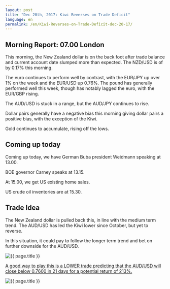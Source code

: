```yaml
---
layout: post
title: "Dec 20th, 2017: Kiwi Reverses on Trade Deficit"
language: en
permalink: /en/Kiwi-Reverses-on-Trade-Deficit-dec-20-17/
---
```

## Morning Report: 07.00 London

This morning, the New Zealand dollar is on the back foot after trade balance and current account date slumped more than expected. The NZD/USD is of by 0.17% this morning. 

The euro continues to perform well by contrast, with the EUR/JPY up over 1% on the week and the EUR/USD up 0.76%. The pound has generally performed well this week, though has notably lagged the euro, with the EUR/GBP rising. 

The AUD/USD is stuck in a range, but the AUD/JPY continues to rise. 

Dollar pairs generally have a negative bias this morning giving dollar pairs a positive bias, with the exception of the Kiwi. 

Gold continues to accumulate, rising off the lows. 

## Coming up today 

Coming up today, we have German Buba president Weidmann speaking at 13.00. 

BOE governor Carney speaks at 13.15. 

At 15.00, we get US existing home sales. 

US crude oil inventories are at 15.30. 

## Trade Idea

The New Zealand dollar is pulled back this, in line with the medium term trend. The AUD/USD has led the Kiwi lower since October, but yet to reverse. 

In this situation, it could pay to follow the longer term trend and bet on further downside for the AUD/USD.    
 
<img class="post-image" src="{{ site.url }}/images/dec/2017-12-20_06-55-18.jpg" alt="{{ page.title }}" title="{{ page.title }}">

<a href="%LINK%%?currency=GBP&market=forex&underlying=frxAUDUSD&formname=higherlower&duration_amount=21&duration_units=d&amount=10&amount_type=payout&expiry_type=duration&barrier=0.7600" target="_blank">A good way to play this is a LOWER trade predicting that the AUD/USD will close below 0.7600 in 21 days for a potential return of 213%.</a>

<img class="post-image" src="{{ site.url }}/images/dec/2017-12-20_07-00-19.jpg" alt="{{ page.title }}" title="{{ page.title }}">
